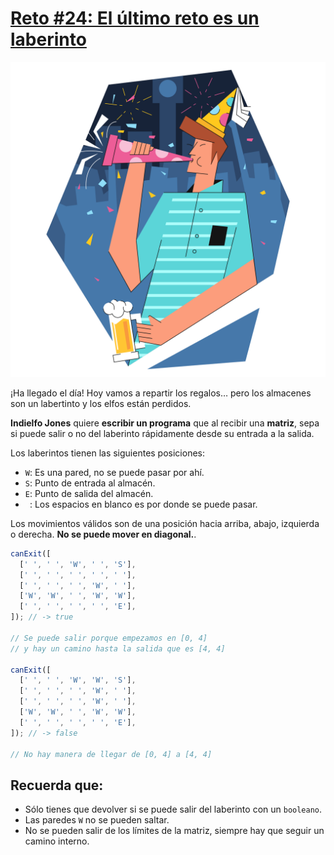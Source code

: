 # [Reto #24: El último reto es un laberinto](https://adventjs.dev/es/challenges/2022/24)

![Reto_24](../Assets/Retos_SVG/24.svg)

¡Ha llegado el día! Hoy vamos a repartir los regalos… pero los almacenes son un labertinto y los elfos están perdidos.

**Indielfo Jones** quiere **escribir un programa** que al recibir una **matriz**, sepa si puede salir o no del laberinto rápidamente desde su entrada a la salida.

Los laberintos tienen las siguientes posiciones:

- `W`: Es una pared, no se puede pasar por ahí.
- `S`: Punto de entrada al almacén.
- `E`: Punto de salida del almacén.
- ` `: Los espacios en blanco es por donde se puede pasar.

Los movimientos válidos son de una posición hacia arriba, abajo, izquierda o derecha. **No se puede mover en diagonal.**.

```js
canExit([
  [' ', ' ', 'W', ' ', 'S'],
  [' ', ' ', ' ', ' ', ' '],
  [' ', ' ', ' ', 'W', ' '],
  ['W', 'W', ' ', 'W', 'W'],
  [' ', ' ', ' ', ' ', 'E'],
]); // -> true

// Se puede salir porque empezamos en [0, 4]
// y hay un camino hasta la salida que es [4, 4]

canExit([
  [' ', ' ', 'W', 'W', 'S'],
  [' ', ' ', ' ', 'W', ' '],
  [' ', ' ', ' ', 'W', ' '],
  ['W', 'W', ' ', 'W', 'W'],
  [' ', ' ', ' ', ' ', 'E'],
]); // -> false

// No hay manera de llegar de [0, 4] a [4, 4]
```

## Recuerda que:

- Sólo tienes que devolver si se puede salir del laberinto con un `booleano`.
- Las paredes `W` no se pueden saltar.
- No se pueden salir de los límites de la matriz, siempre hay que seguir un camino interno.
